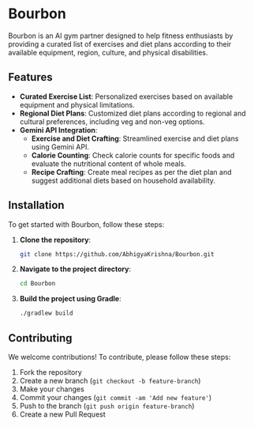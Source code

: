 # Bourbon

Bourbon is an AI gym partner designed to help fitness enthusiasts by providing a curated list of exercises and diet plans according to their available equipment, region, culture, and physical disabilities.

## Features

- **Curated Exercise List**: Personalized exercises based on available equipment and physical limitations.
- **Regional Diet Plans**: Customized diet plans according to regional and cultural preferences, including veg and non-veg options.
- **Gemini API Integration**: 
  - **Exercise and Diet Crafting**: Streamlined exercise and diet plans using Gemini API.
  - **Calorie Counting**: Check calorie counts for specific foods and evaluate the nutritional content of whole meals.
  - **Recipe Crafting**: Create meal recipes as per the diet plan and suggest additional diets based on household availability.

## Installation

To get started with Bourbon, follow these steps:

1. **Clone the repository**:
    ```sh
    git clone https://github.com/AbhigyaKrishna/Bourbon.git
    ```
2. **Navigate to the project directory**:
    ```sh
    cd Bourbon
    ```
3. **Build the project using Gradle**:
    ```sh
    ./gradlew build
    ```

## Contributing

We welcome contributions! To contribute, please follow these steps:

1. Fork the repository
2. Create a new branch (`git checkout -b feature-branch`)
3. Make your changes
4. Commit your changes (`git commit -am 'Add new feature'`)
5. Push to the branch (`git push origin feature-branch`)
6. Create a new Pull Request
